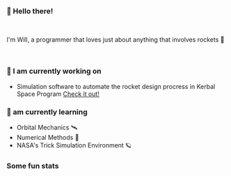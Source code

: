 ### 👋 Hello there!

<br>

I'm Will, a programmer that loves just about anything that involves rockets 🚀

<br>

### 🔭 I am currently working on
- Simulation software to automate the rocket design procress in Kerbal Space Program [Check it out!](https://github.com/Will-K-T/KSP-Automation)

### 🌱 am currently learning

- Orbital Mechanics 🛰️
- Numerical Methods 🔢
- NASA's Trick Simulation Environment 🪐

### Some fun stats

